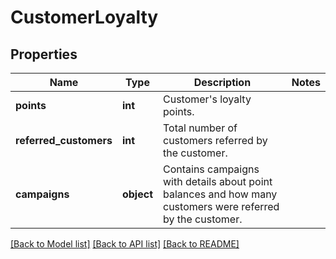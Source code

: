 # CustomerLoyalty


## Properties
Name | Type | Description | Notes
------------ | ------------- | ------------- | -------------
**points** | **int** | Customer&#39;s loyalty points. | 
**referred_customers** | **int** | Total number of customers referred by the customer. | 
**campaigns** | **object** | Contains campaigns with details about point balances and how many customers were referred by the customer. | 

[[Back to Model list]](../README.md#documentation-for-models) [[Back to API list]](../README.md#documentation-for-api-endpoints) [[Back to README]](../README.md)


